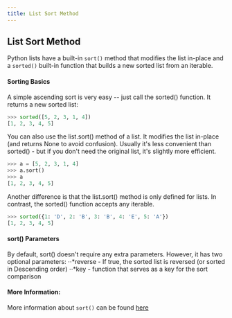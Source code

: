 ```yaml
---
title: List Sort Method
---
```

## List Sort Method

Python lists have a built-in ```sort()``` method that modifies the list in-place and a ```sorted()``` built-in function that builds a new sorted list from an iterable.

<!-- The article goes here, in GitHub-flavored Markdown. Feel free to add YouTube videos, images, and CodePen/JSBin embeds  -->

#### Sorting Basics
<!-- Please add any articles you think might be helpful to read before writing the article -->
A simple ascending sort is very easy -- just call the sorted() function. It returns a new sorted list:

```python
>>> sorted([5, 2, 3, 1, 4])
[1, 2, 3, 4, 5]
```
You can also use the list.sort() method of a list. It modifies the list in-place (and returns None to avoid confusion). Usually it's less convenient than sorted() - but if you don't need the original list, it's slightly more efficient.

```python
>>> a = [5, 2, 3, 1, 4]
>>> a.sort()
>>> a
[1, 2, 3, 4, 5]
```
Another difference is that the list.sort() method is only defined for lists. In contrast, the sorted() function accepts any iterable.

```python
>>> sorted({1: 'D', 2: 'B', 3: 'B', 4: 'E', 5: 'A'})
[1, 2, 3, 4, 5]
```
#### sort() Parameters
By default, sort() doesn't require any extra parameters. However, it has two optional parameters:
⋅⋅*reverse - If true, the sorted list is reversed (or sorted in Descending order)
⋅⋅*key - function that serves as a key for the sort comparison

#### More Information:
More information about ```sort()``` can be found [here](https://docs.python.org/3/library/functions.html#sorted)

